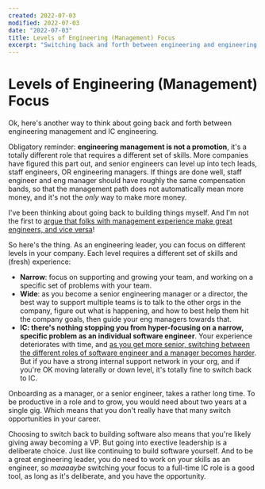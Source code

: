 ```yaml
---
created: 2022-07-03
modified: 2022-07-03
date: "2022-07-03"
title: Levels of Engineering (Management) Focus
excerpt: "Switching back and forth between engineering and engineering management is totally fine."
---
```


# Levels of Engineering (Management) Focus

Ok, here's another way to think about going back and forth between engineering management and IC engineering.

Obligatory reminder: **engineering management is not a promotion**, it's a totally different role that requires a different set of skills. More companies have figured this part out, and senior engineers can level up into tech leads, staff engineers, OR engineering managers. If things are done well, staff engineer and eng manager should have roughly the same compensation bands, so that the management path does not automatically mean more money, and it's not the _only_ way to make more money.

I've been thinking about going back to building things myself. And I'm not the first to [argue that folks with management experience make great engineers, and vice versa](https://charity.wtf/2019/01/04/engineering-management-the-pendulum-or-the-ladder/)!

So here's the thing. As an engineering leader, you can focus on different levels in your company. Each level requires a different set of skills and (fresh) experience:
- **Narrow**: focus on supporting and growing your team, and working on a specific set of problems with your team.
- **Wide**: as you become a senior engineering manager or a director, the best way to support multiple teams is to talk to the other orgs in the company, figure out what is happening, and how to best help them hit the company goals, then guide your eng managers towards that.
- **IC: there's nothing stopping you from hyper-focusing on a narrow, specific problem as an individual software engineer**. Your experience deteriorates with time, and [as you get more senior, switching between the different roles of software engineer and a manager becomes harder](https://lethain.com/mail-bag-did-i-become-manager-too-soon/). But if you have a strong internal support network in your org, and if you're OK moving laterally or down level, it's totally fine to switch back to IC.

Onboarding as a manager, or a senior engineer, takes a rather long time. To be productive in a role and to grow, you would need about two years at a single gig. Which means that you don't really have that many switch opportunities in your career.

Choosing to switch back to building software also means that you're likely giving away becoming a VP. But going into exective leadership is a deliberate choice. Just like continuing to build software yourself. And to be a great engineering leader, you do need to work on your skills as an engineer, so _maaaaybe_ switching your focus to a full-time IC role is a good tool, as long as it's deliberate, and you have the opportunity.